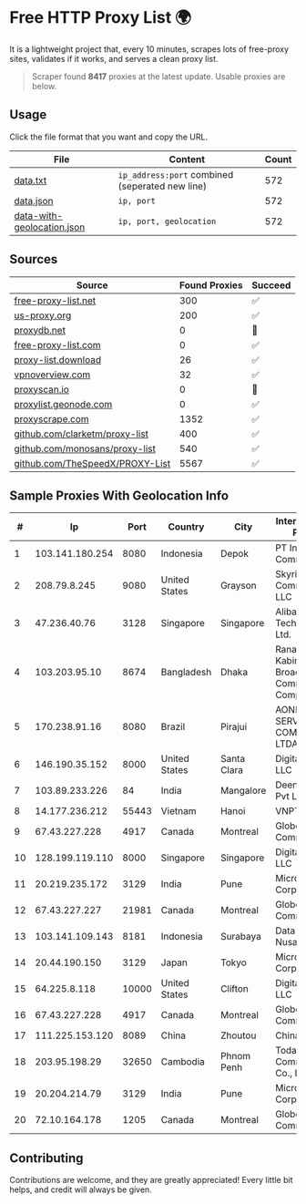 
# Free HTTP Proxy List 🌍

It is a lightweight project that, every 10 minutes, scrapes lots of free-proxy sites, validates if it works, and serves a clean proxy list.


> Scraper found **8417** proxies at the latest update. Usable proxies are below.

## Usage

Click the file format that you want and copy the URL.


|File|Content|Count|
|----|-------|-----|
|[data.txt](https://raw.githubusercontent.com/themiralay/Proxy-List-World/master/data.txt)|`ip_address:port` combined (seperated new line)|572|
|[data.json](https://raw.githubusercontent.com/themiralay/Proxy-List-World/master/data.json)|`ip, port`|572|
|[data-with-geolocation.json](https://raw.githubusercontent.com/themiralay/Proxy-List-World/master/data-with-geolocation.json)|`ip, port, geolocation`|572|

## Sources

|Source|Found Proxies|Succeed|
|------|-------------|-------|
|[free-proxy-list.net](https://free-proxy-list.net)|300|✅|
|[us-proxy.org](https://www.us-proxy.org)|200|✅|
|[proxydb.net](http://proxydb.net)|0|🚫|
|[free-proxy-list.com](https://free-proxy-list.com/?page=&port=&type%5B%5D=http&type%5B%5D=https&up_time=0&search=Search)|0|✅|
|[proxy-list.download](https://www.proxy-list.download/HTTP)|26|✅|
|[vpnoverview.com](https://vpnoverview.com/privacy/anonymous-browsing/free-proxy-servers)|32|✅|
|[proxyscan.io](https://www.proxyscan.io)|0|🚫|
|[proxylist.geonode.com](https://proxylist.geonode.com/api/proxy-list?limit=300&page=1&sort_by=lastChecked&sort_type=desc&protocols=http,https)|0|✅|
|[proxyscrape.com](https://api.proxyscrape.com/v2/?request=displayproxies&protocol=http&timeout=10000&country=all&ssl=all&anonymity=all)|1352|✅|
|[github.com/clarketm/proxy-list](https://raw.githubusercontent.com/clarketm/proxy-list/master/proxy-list-raw.txt)|400|✅|
|[github.com/monosans/proxy-list](https://raw.githubusercontent.com/monosans/proxy-list/main/proxies/http.txt)|540|✅|
|[github.com/TheSpeedX/PROXY-List](https://raw.githubusercontent.com/TheSpeedX/PROXY-List/master/http.txt)|5567|✅|


## Sample Proxies With Geolocation Info

|#|Ip|Port|Country|City|Internet Service Provider|
|-|--|----|-------|----|-------------------------|
|1|103.141.180.254|8080|Indonesia|Depok|PT Indonesia Comnets Plus|
|2|208.79.8.245|9080|United States|Grayson|Skyrider Communications LLC|
|3|47.236.40.76|3128|Singapore|Singapore|Alibaba (US) Technology Co., Ltd.|
|4|103.203.95.10|8674|Bangladesh|Dhaka|Rana Javed Kabir t/a Interpid Broadband Communication Company Ltd.|
|5|170.238.91.16|8080|Brazil|Pirajui|AONET SERVIÇOS DE COMUNICACÃO LTDA|
|6|146.190.35.152|8000|United States|Santa Clara|DigitalOcean, LLC|
|7|103.89.233.226|84|India|Mangalore|Deenet Services Pvt Ltd|
|8|14.177.236.212|55443|Vietnam|Hanoi|VNPT|
|9|67.43.227.228|4917|Canada|Montreal|GloboTech Communications|
|10|128.199.119.110|8000|Singapore|Singapore|DigitalOcean, LLC|
|11|20.219.235.172|3129|India|Pune|Microsoft Corporation|
|12|67.43.227.227|21981|Canada|Montreal|GloboTech Communications|
|13|103.141.109.143|8181|Indonesia|Surabaya|Data Buana Nusantara|
|14|20.44.190.150|3129|Japan|Tokyo|Microsoft Corporation|
|15|64.225.8.118|10000|United States|Clifton|DigitalOcean, LLC|
|16|67.43.227.228|4917|Canada|Montreal|GloboTech Communications|
|17|111.225.153.120|8089|China|Zhoutou|China Telecom|
|18|203.95.198.29|32650|Cambodia|Phnom Penh|Today Communication Co., Ltd|
|19|20.204.214.79|3129|India|Pune|Microsoft Corporation|
|20|72.10.164.178|1205|Canada|Montreal|GloboTech Communications|



## Contributing

Contributions are welcome, and they are greatly appreciated! Every
little bit helps, and credit will always be given.

